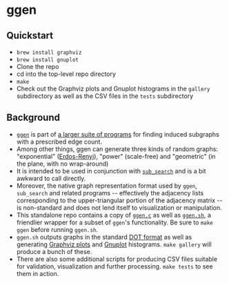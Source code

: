# ggen

## Quickstart

- `brew install graphviz`
- `brew install gnuplot`
- Clone the repo
- cd into the top-level repo directory
- `make`
- Check out the Graphviz plots and Gnuplot histograms in the `gallery` subdirectory as well as the CSV files in the `tests` subdirectory

## Background

- [`ggen`](https://github.com/vglazer/USRA/blob/master/subgraph_finding/doc/ggen.md) is part of [a larger suite of programs](https://github.com/vglazer/USRA/tree/master/subgraph_finding) for finding induced subgraphs with a prescribed edge count.
- Among other things, ggen can generate three kinds of random graphs: "exponential" ([Erdos-Renyi](https://en.wikipedia.org/wiki/Erd%C5%91s%E2%80%93R%C3%A9nyi_model)), "power" (scale-free) and "geometric" (in the plane, with no wrap-around)
- It is intended to be used in conjunction with [`sub_search`](https://github.com/vglazer/USRA/blob/master/subgraph_finding/doc/sub_search.md) and is a bit awkward to call directly.
- Moreover, the native graph representation format used by `ggen`, `sub_search` and related programs -- effectively the adjacency lists corresponding to the upper-triangular portion of the adjacency matrix -- is non-standard and does not lend itself to visualization or manipulation.
- This standalone repo contains a copy of [`ggen.c`](src/ggen.c) as well as [`ggen.sh`](etc/ggen.sh), a friendlier wrapper for a subset of `ggen`'s functionality. Be sure to `make ggen` before running `ggen.sh`.
- `ggen.sh` outputs graphs in the standard [DOT format](https://graphviz.org/doc/info/lang.html) as well as generating [Graphviz plots](https://graphviz.org/) and [Gnuplot](http://www.gnuplot.info/) histograms. `make gallery` will produce a bunch of these.
- There are also some additional scripts for producing CSV files suitable for validation, visualization and further processing. `make tests` to see them in action.
